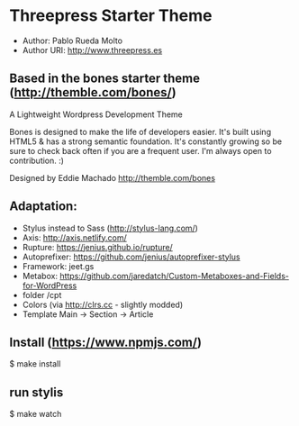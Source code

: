 # Threepress Starter Theme

- Author: Pablo Rueda Molto
- Author URI: http://www.threepress.es

## Based in the bones starter theme (http://themble.com/bones/)

A Lightweight Wordpress Development Theme

Bones is designed to make the life of developers easier. It's built using HTML5 & has a strong semantic foundation. It's constantly growing so be sure to check back often if you are a frequent user. I'm always open to contribution. :)

Designed by Eddie Machado http://themble.com/bones

## Adaptation:

- Stylus instead to Sass (http://stylus-lang.com/)
- Axis: http://axis.netlify.com/
- Rupture: https://jenius.github.io/rupture/
- Autoprefixer: https://github.com/jenius/autoprefixer-stylus
- Framework: jeet.gs
- Metabox: https://github.com/jaredatch/Custom-Metaboxes-and-Fields-for-WordPress
- folder /cpt
- Colors (via http://clrs.cc - slightly modded)
- Template Main -> Section -> Article

## Install (https://www.npmjs.com/)

 $ make install

## run stylis

 $ make watch